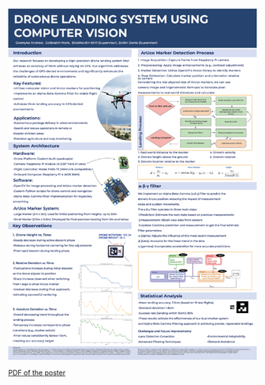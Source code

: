 ![poster](assets/poster.png)

[PDF of the poster](https://github.com/or7nge/ML-Crysis-Prediction/tree/main/assets/poster.pdf)